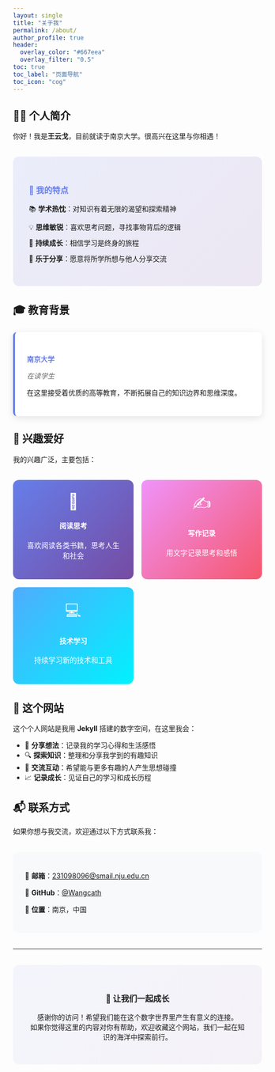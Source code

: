 ```yaml
---
layout: single
title: "关于我"
permalink: /about/
author_profile: true
header:
  overlay_color: "#667eea"
  overlay_filter: "0.5"
toc: true
toc_label: "页面导航"
toc_icon: "cog"
---
```


## 👨‍🎓 个人简介

你好！我是**王云戈**，目前就读于南京大学。很高兴在这里与你相遇！

<div style="background: linear-gradient(135deg, #667eea20, #764ba220); padding: 2rem; border-radius: 12px; margin: 2rem 0;">
  <h3 style="color: #667eea; margin-bottom: 1rem;">🎯 我的特点</h3>
  <ul style="list-style: none; padding-left: 0;">
    <li style="margin-bottom: 0.75rem;">📚 <strong>学术热忱</strong>：对知识有着无限的渴望和探索精神</li>
    <li style="margin-bottom: 0.75rem;">💡 <strong>思维敏锐</strong>：喜欢思考问题，寻找事物背后的逻辑</li>
    <li style="margin-bottom: 0.75rem;">🌱 <strong>持续成长</strong>：相信学习是终身的旅程</li>
    <li style="margin-bottom: 0.75rem;">🤝 <strong>乐于分享</strong>：愿意将所学所想与他人分享交流</li>
  </ul>
</div>

## 🎓 教育背景

<div style="background: white; border-left: 4px solid #667eea; padding: 1.5rem; margin: 1.5rem 0; border-radius: 8px; box-shadow: 0 4px 15px rgba(0,0,0,0.1);">
  <h4 style="color: #667eea; margin-bottom: 0.5rem;">南京大学</h4>
  <p style="color: #666; margin-bottom: 0.5rem;"><em>在读学生</em></p>
  <p>在这里接受着优质的高等教育，不断拓展自己的知识边界和思维深度。</p>
</div>

## 💼 兴趣爱好

我的兴趣广泛，主要包括：

<div style="display: grid; grid-template-columns: repeat(auto-fit, minmax(200px, 1fr)); gap: 1rem; margin: 2rem 0;">
  <div style="text-align: center; padding: 1.5rem; background: linear-gradient(135deg, #667eea, #764ba2); color: white; border-radius: 12px;">
    <div style="font-size: 2rem; margin-bottom: 0.5rem;">📖</div>
    <h4>阅读思考</h4>
    <p style="font-size: 0.9rem;">喜欢阅读各类书籍，思考人生和社会</p>
  </div>
  <div style="text-align: center; padding: 1.5rem; background: linear-gradient(135deg, #f093fb, #f5576c); color: white; border-radius: 12px;">
    <div style="font-size: 2rem; margin-bottom: 0.5rem;">✍️</div>
    <h4>写作记录</h4>
    <p style="font-size: 0.9rem;">用文字记录思考和感悟</p>
  </div>
  <div style="text-align: center; padding: 1.5rem; background: linear-gradient(135deg, #4facfe, #00f2fe); color: white; border-radius: 12px;">
    <div style="font-size: 2rem; margin-bottom: 0.5rem;">💻</div>
    <h4>技术学习</h4>
    <p style="font-size: 0.9rem;">持续学习新的技术和工具</p>
  </div>
</div>

## 🌟 这个网站

这个个人网站是我用 **Jekyll** 搭建的数字空间，在这里我会：

- 📝 **分享想法**：记录我的学习心得和生活感悟
- 🔍 **探索知识**：整理和分享我学到的有趣知识
- 🤝 **交流互动**：希望能与更多有趣的人产生思想碰撞
- 📈 **记录成长**：见证自己的学习和成长历程

## 📬 联系方式

如果你想与我交流，欢迎通过以下方式联系我：

<div style="background: #f8f9fa; padding: 1.5rem; border-radius: 12px; margin: 2rem 0;">
  <p>📧 <strong>邮箱</strong>：<a href="mailto:231098096@smail.nju.edu.cn">231098096@smail.nju.edu.cn</a></p>
  <p>🐙 <strong>GitHub</strong>：<a href="https://github.com/Wangcath" target="_blank">@Wangcath</a></p>
  <p>📍 <strong>位置</strong>：南京，中国</p>
</div>

---

<div style="text-align: center; margin: 2rem 0; padding: 2rem; background: linear-gradient(135deg, #667eea10, #764ba210); border-radius: 12px;">
  <h3>🤝 让我们一起成长</h3>
  <p>感谢你的访问！希望我们能在这个数字世界里产生有意义的连接。<br>
  如果你觉得这里的内容对你有帮助，欢迎收藏这个网站，我们一起在知识的海洋中探索前行。</p>
</div>
